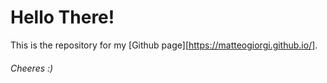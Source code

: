 # Hello There!

This is the repository for my [Github page][https://matteogiorgi.github.io/].
###### Cheeres :)
